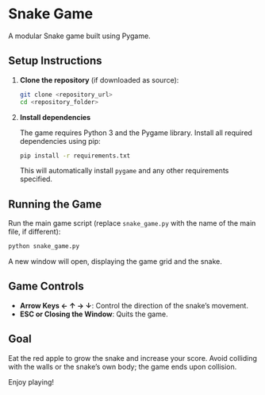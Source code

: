 # Snake Game

A modular Snake game built using Pygame.

## Setup Instructions

1. **Clone the repository** (if downloaded as source):
   ```sh
   git clone <repository_url>
   cd <repository_folder>
   ```

2. **Install dependencies**

   The game requires Python 3 and the Pygame library. Install all required dependencies using pip:

   ```sh
   pip install -r requirements.txt
   ```
   
   This will automatically install `pygame` and any other requirements specified.

## Running the Game

Run the main game script (replace `snake_game.py` with the name of the main file, if different):

```sh
python snake_game.py
```

A new window will open, displaying the game grid and the snake.

## Game Controls

- **Arrow Keys ← ↑ → ↓**: Control the direction of the snake’s movement.
- **ESC or Closing the Window**: Quits the game.

## Goal

Eat the red apple to grow the snake and increase your score. Avoid colliding with the walls or the snake’s own body; the game ends upon collision.

Enjoy playing!
